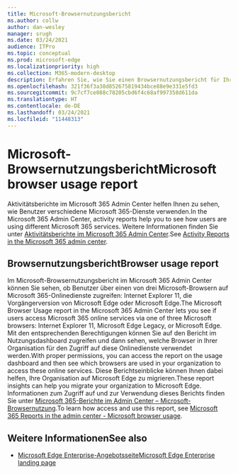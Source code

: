 ```yaml
---
title: Microsoft-Browsernutzungsbericht
ms.author: collw
author: dan-wesley
manager: srugh
ms.date: 03/24/2021
audience: ITPro
ms.topic: conceptual
ms.prod: microsoft-edge
ms.localizationpriority: high
ms.collection: M365-modern-desktop
description: Erfahren Sie, wie Sie einen Browsernutzungsbericht für Ihre Organisation erhalten.
ms.openlocfilehash: 321f36f3a38d852675819434bce88e9e331e5fd3
ms.sourcegitcommit: 9c7cf7ce088c78205cbd6f4c68af997358d611da
ms.translationtype: HT
ms.contentlocale: de-DE
ms.lasthandoff: 03/24/2021
ms.locfileid: "11448313"
---
```

# <a name="microsoft-browser-usage-report"></a><span data-ttu-id="89c44-103">Microsoft-Browsernutzungsbericht</span><span class="sxs-lookup"><span data-stu-id="89c44-103">Microsoft browser usage report</span></span>

<span data-ttu-id="89c44-104">Aktivitätsberichte im Microsoft 365 Admin Center helfen Ihnen zu sehen, wie Benutzer verschiedene Microsoft 365-Dienste verwenden.</span><span class="sxs-lookup"><span data-stu-id="89c44-104">In the Microsoft 365 Admin Center, activity reports help you to see how users are using different Microsoft 365 services.</span></span> <span data-ttu-id="89c44-105">Weitere Informationen finden Sie unter [Aktivitätsberichte im Microsoft 365 Admin Center](https://docs.microsoft.com/microsoft-365/admin/activity-reports/activity-reports?view=o365-worldwide).</span><span class="sxs-lookup"><span data-stu-id="89c44-105">See [Activity Reports in the Microsoft 365 admin center](https://docs.microsoft.com/microsoft-365/admin/activity-reports/activity-reports?view=o365-worldwide).</span></span>

## <a name="browser-usage-report"></a><span data-ttu-id="89c44-106">Browsernutzungsbericht</span><span class="sxs-lookup"><span data-stu-id="89c44-106">Browser usage report</span></span>

<span data-ttu-id="89c44-107">Im Microsoft-Browsernutzungsbericht im Microsoft 365 Admin Center können Sie sehen, ob Benutzer über einen von drei Microsoft-Browsern auf Microsoft 365-Onlinedienste zugreifen: Internet Explorer 11, die Vorgängerversion von Microsoft Edge oder Microsoft Edge.</span><span class="sxs-lookup"><span data-stu-id="89c44-107">The Microsoft Browser Usage report in the Microsoft 365 Admin Center lets you see if users access Microsoft 365 online services via one of three Microsoft browsers: Internet Explorer 11, Microsoft Edge Legacy, or Microsoft Edge.</span></span> <span data-ttu-id="89c44-108">Mit den entsprechenden Berechtigungen können Sie auf den Bericht im Nutzungsdashboard zugreifen und dann sehen, welche Browser in Ihrer Organisation für den Zugriff auf diese Onlinedienste verwendet werden.</span><span class="sxs-lookup"><span data-stu-id="89c44-108">With proper permissions, you can access the report on the usage dashboard and then see which browsers are used in your organization to access these online services.</span></span> <span data-ttu-id="89c44-109">Diese Berichtseinblicke können Ihnen dabei helfen, Ihre Organisation auf Microsoft Edge zu migrieren.</span><span class="sxs-lookup"><span data-stu-id="89c44-109">These report insights can help you migrate your organization to Microsoft Edge.</span></span> <span data-ttu-id="89c44-110">Informationen zum Zugriff auf und zur Verwendung dieses Berichts finden Sie unter [Microsoft 365-Berichte im Admin Center – Microsoft-Browsernutzung](https://docs.microsoft.com/microsoft-365/admin/activity-reports/browser-usage-report?view=o365-worldwide).</span><span class="sxs-lookup"><span data-stu-id="89c44-110">To learn how access and use this report, see [Microsoft 365 Reports in the admin center - Microsoft browser usage](https://docs.microsoft.com/microsoft-365/admin/activity-reports/browser-usage-report?view=o365-worldwide).</span></span>

## <a name="see-also"></a><span data-ttu-id="89c44-111">Weitere Informationen</span><span class="sxs-lookup"><span data-stu-id="89c44-111">See also</span></span>

- [<span data-ttu-id="89c44-112">Microsoft Edge Enterprise-Angebotsseite</span><span class="sxs-lookup"><span data-stu-id="89c44-112">Microsoft Edge Enterprise landing page</span></span>](https://aka.ms/EdgeEnterprise)

